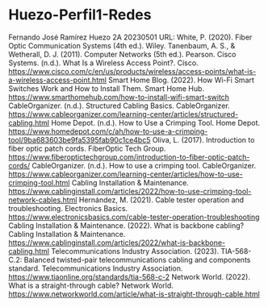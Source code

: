 # Huezo-Perfil1-Redes
Fernando José Ramírez Huezo 2A
20230501 
URL:
White, P. (2020). Fiber Optic Communication Systems (4th ed.). Wiley.
Tanenbaum, A. S., & Wetherall, D. J. (2011). Computer Networks (5th ed.). Pearson. 
Cisco Systems. (n.d.). What Is a Wireless Access Point?. Cisco. https://www.cisco.com/c/en/us/products/wireless/access-points/what-is-a-wireless-access-point.html 
Smart Home Blog. (2022). How Wi-Fi Smart Switches Work and How to Install Them. Smart Home Hub. https://www.smarthomehub.com/how-to-install-wifi-smart-switch 
CableOrganizer. (n.d.). Structured Cabling Basics. CableOrganizer. https://www.cableorganizer.com/learning-center/articles/structured-cabling.html 
Home Depot. (n.d.). How to Use a Crimping Tool. Home Depot. https://www.homedepot.com/c/ah/how-to-use-a-crimping-tool/9ba683603be9fa5395fab90c1ce4bc5 
Oliva, L. (2017). Introduction to fiber optic patch cords. FiberOptic Tech Group. https://www.fiberoptictechgroup.com/introduction-to-fiber-optic-patch-cords/ 
CableOrganizer. (n.d.). How to use a crimping tool. CableOrganizer. https://www.cableorganizer.com/learning-center/articles/how-to-use-crimping-tool.html 
Cabling Installation & Maintenance. https://www.cablinginstall.com/articles/2022/how-to-use-crimping-tool-network-cables.html 
Hernández, M. (2021). Cable tester operation and troubleshooting. Electronics Basics. https://www.electronicsbasics.com/cable-tester-operation-troubleshooting 
Cabling Installation & Maintenance. (2022). What is backbone cabling? Cabling Installation & Maintenance. https://www.cablinginstall.com/articles/2022/what-is-backbone-cabling.html 
Telecommunications Industry Association. (2023). TIA-568-C.2: Balanced twisted-pair telecommunications cabling and components standard. Telecommunications Industry Association. https://www.tiaonline.org/standards/tia-568-c-2 
Network World. (2022). What is a straight-through cable? Network World. https://www.networkworld.com/article/what-is-straight-through-cable.html 
